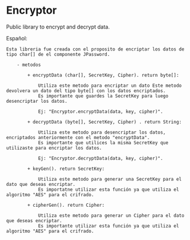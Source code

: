 # Encryptor
Public library to encrypt and decrypt data.

Español:

	Esta libreria fue creada con el proposito de encriptar los datos de tipo char[] de el componente JPassword.
		
		- metodos 
	
			+ encryptData (char[], SecretKey, Cipher). return byte[]:
			
				Utiliza este metodo para encriptar un dato Este metodo devolvera un dato del tipo byte[] con los datos encriptados.
				Es importante que guardes la SecretKey para luego desencriptar los datos.
			
				Ej: "Encryptor.encryptData(data, key, cipher)".
				
			+ decryptData (byte[], SecretKey, Cipher) . return String:
			
				Utiliza este metodo para desencriptar los datos, encriptados anteriormente con el metodo "encryptData".
				Es importante que utilices la misma SecretKey que utilizaste para encriptar los datos.
				
				Ej: "Encryptor.decryptData(data, key, cipher)".
				
			+ keyGen(). return SecretKey:
				
				Utiliza este metodo para generar una SecretKey para el dato que deseas encriptar.
				Es importatne utilizar esta función ya que utiliza el algoritmo "AES" para el crifrado.
				
			+ cipherGen(). return Cipher:
			
				Utiliza este metodo para generar un Cipher para el dato que deseas encriptar.
				Es importante utilizar esta función ya que utiliza el algoritmo "AES" para el crifrado.
				
		
